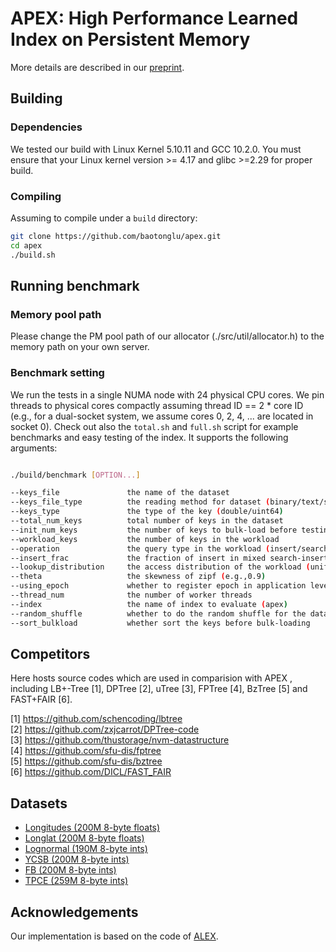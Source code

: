 <meta name="robots" content="noindex">

# APEX: High Performance Learned Index on Persistent Memory

More details are described in our [preprint](https://arxiv.org/abs/2105.00683).

## Building

### Dependencies
We tested our build with Linux Kernel 5.10.11 and GCC 10.2.0. You must ensure that your Linux kernel version >= 4.17 and glibc >=2.29 for proper build. 

### Compiling
Assuming to compile under a `build` directory:
```bash
git clone https://github.com/baotonglu/apex.git
cd apex
./build.sh
```

## Running benchmark

### Memory pool path
Please change the PM pool path of our allocator (./src/util/allocator.h) to the memory path on your own server.  

### Benchmark setting
We run the tests in a single NUMA node with 24 physical CPU cores. We pin threads to physical cores compactly assuming thread ID == 2 * core ID (e.g., for a dual-socket system, we assume cores 0, 2, 4, ... are located in socket 0).  Check out also the `total.sh` and `full.sh` script for example benchmarks and easy testing of the index. It supports the following arguments:

```bash

./build/benchmark [OPTION...]

--keys_file               the name of the dataset
--keys_file_type          the reading method for dataset (binary/text/sosd)
--keys_type               the type of the key (double/uint64)
--total_num_keys          total number of keys in the dataset
--init_num_keys           the number of keys to bulk-load before testing
--workload_keys           the number of keys in the workload
--operation               the query type in the workload (insert/search/erase/update/range/mixed)
--insert_frac             the fraction of insert in mixed search-insert workload
--lookup_distribution     the access distribution of the workload (uniform/zipf)
--theta                   the skewness of zipf (e.g.,0.9)
--using_epoch             whether to register epoch in application level: 0/1 
--thread_num              the number of worker threads 
--index                   the name of index to evaluate (apex)
--random_shuffle          whether to do the random shuffle for the dataset
--sort_bulkload           whether sort the keys before bulk-loading
```

## Competitors
Here hosts source codes which are used in comparision with APEX , including LB+-Tree [1], DPTree [2], uTree [3], FPTree [4], BzTree [5] and FAST+FAIR [6].

[1] https://github.com/schencoding/lbtree<br/>
[2] https://github.com/zxjcarrot/DPTree-code<br/>
[3] https://github.com/thustorage/nvm-datastructure<br/>
[4] https://github.com/sfu-dis/fptree<br/>
[5] https://github.com/sfu-dis/bztree<br/>
[6] https://github.com/DICL/FAST_FAIR

## Datasets
- [Longitudes (200M 8-byte floats)](https://drive.google.com/file/d/1zc90sD6Pze8UM_XYDmNjzPLqmKly8jKl/view?usp=sharing)
- [Longlat (200M 8-byte floats)](https://drive.google.com/file/d/1mH-y_PcLQ6p8kgAz9SB7ME4KeYAfRfmR/view?usp=sharing)
- [Lognormal (190M 8-byte ints)](https://drive.google.com/file/d/1y-UBf8CuuFgAZkUg_2b_G8zh4iF_N-mq/view?usp=sharing)
- [YCSB (200M 8-byte ints)](https://drive.google.com/file/d/1Q89-v4FJLEwIKL3YY3oCeOEs0VUuv5bD/view?usp=sharing)
- [FB (200M 8-byte ints)](https://github.com/learnedsystems/SOSD)
- [TPCE (259M 8-byte ints)](https://github.com/sfu-dis/ermia/tree/master/benchmarks/tpce_keys)


## Acknowledgements
Our implementation is based on the code of [ALEX](https://github.com/microsoft/ALEX).
